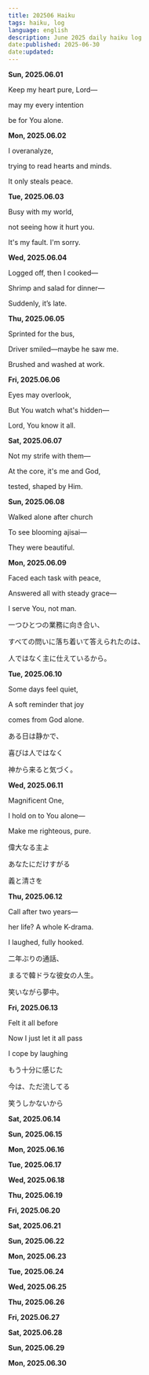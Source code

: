 ```yaml
---
title: 202506 Haiku
tags: haiku, log
language: english
description: June 2025 daily haiku log
date:published: 2025-06-30
date:updated:
---
```


**Sun, 2025.06.01**

Keep my heart pure, Lord—

may my every intention

be for You alone.


**Mon, 2025.06.02**

I overanalyze,

trying to read hearts and minds.

It only steals peace.


**Tue, 2025.06.03**

Busy with my world,

not seeing how it hurt you.

It's my fault. I'm sorry.


**Wed, 2025.06.04**

Logged off, then I cooked—

Shrimp and salad for dinner—

Suddenly, it’s late.


**Thu, 2025.06.05**

Sprinted for the bus,

Driver smiled—maybe he saw me.

Brushed and washed at work.


**Fri, 2025.06.06**

Eyes may overlook,

But You watch what's hidden—

Lord, You know it all.


**Sat, 2025.06.07**

Not my strife with them—

At the core, it's me and God,

tested, shaped by Him.


**Sun, 2025.06.08**

Walked alone after church

To see blooming ajisai—

They were beautiful.


**Mon, 2025.06.09**

Faced each task with peace,

Answered all with steady grace—

I serve You, not man.


一つひとつの業務に向き合い、

すべての問いに落ち着いて答えられたのは、

人ではなく主に仕えているから。


**Tue, 2025.06.10**

Some days feel quiet,

A soft reminder that joy

comes from God alone.


ある日は静かで、

喜びは人ではなく

神から来ると気づく。


**Wed, 2025.06.11**

Magnificent One,

I hold on to You alone—

Make me righteous, pure.


偉大なる主よ

あなたにだけすがる

義と清さを


**Thu, 2025.06.12**

Call after two years—

her life? A whole K-drama.

I laughed, fully hooked.


二年ぶりの通話、

まるで韓ドラな彼女の人生。

笑いながら夢中。


**Fri, 2025.06.13**

Felt it all before

Now I just let it all pass

I cope by laughing


もう十分に感じた

今は、ただ流してる

笑うしかないから


**Sat, 2025.06.14**

**Sun, 2025.06.15**

**Mon, 2025.06.16**

**Tue, 2025.06.17**

**Wed, 2025.06.18**

**Thu, 2025.06.19**

**Fri, 2025.06.20**

**Sat, 2025.06.21**

**Sun, 2025.06.22**

**Mon, 2025.06.23**

**Tue, 2025.06.24**

**Wed, 2025.06.25**

**Thu, 2025.06.26**

**Fri, 2025.06.27**

**Sat, 2025.06.28**

**Sun, 2025.06.29**

**Mon, 2025.06.30**
